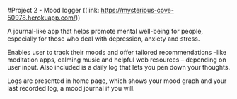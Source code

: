 #Project 2 - Mood logger ((link: https://mysterious-cove-50978.herokuapp.com/))

A journal-like app that helps promote mental well-being for people, especially for those who deal with depression, anxiety and stress. 

Enables user to track their moods and offer tailored recommendations –like meditation apps, calming music and helpful web resources – depending on user input. Also included is a daily log that lets you pen down your thoughts. 

Logs are presented in home page, which shows your mood graph and your last recorded log, a mood journal if you will.


